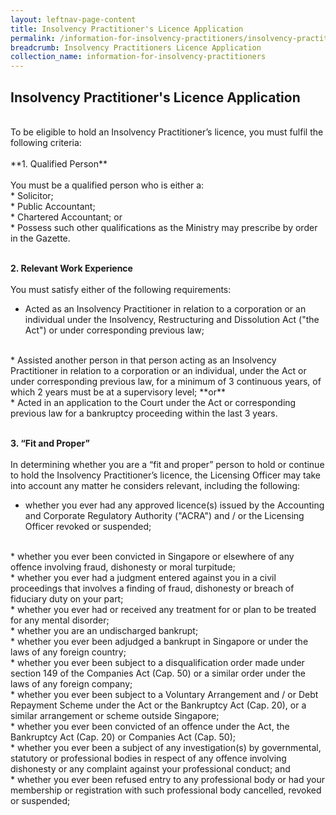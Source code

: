 ```yaml
---
layout: leftnav-page-content
title: Insolvency Practitioner's Licence Application
permalink: /information-for-insolvency-practitioners/insolvency-practitioners-licence-application/
breadcrumb: Insolvency Practitioners Licence Application
collection_name: information-for-insolvency-practitioners
---
```


Insolvency Practitioner's Licence Application
---
<br>
To be eligible to hold an Insolvency Practitioner’s licence, you must fulfil the following criteria:
<br><br>**1. Qualified Person**
<br><br>
You must be a qualified person who is either a:<br>
*	Solicitor;<br>
*	Public Accountant;<br>
*	Chartered Accountant; or<br>
*	Possess such other qualifications as the Ministry may prescribe by order in the Gazette.
<br><br>

**2. Relevant Work Experience**
<br><br>
You must satisfy either of the following requirements:
<br>
* Acted as an Insolvency Practitioner in relation to a corporation or an individual under the Insolvency, Restructuring and Dissolution Act ("the Act") or under corresponding previous law;
<br>
* Assisted another person in that person acting as an Insolvency Practitioner in relation to a corporation or an individual, under the Act or under corresponding previous law, for a minimum of 3 continuous years, of which 2 years must be at a supervisory level; **or**
<br>
* Acted in an application to the Court under the Act or corresponding previous law for a bankruptcy proceeding within the last 3 years.
<br><br>

**3. “Fit and Proper”**
<br><br>
In determining whether you are a “fit and proper” person to hold or continue to hold the Insolvency Practitioner’s licence, the Licensing Officer may take into account any matter he considers relevant, including the following:
<br>
* whether you ever had any approved licence(s) issued by the Accounting and Corporate Regulatory Authority ("ACRA") and / or the Licensing Officer revoked or suspended;
<br>
* whether you ever been convicted in Singapore or elsewhere of any offence involving fraud, dishonesty or moral turpitude;
<br>
* whether you ever had a judgment entered against you in a civil proceedings that involves a finding of fraud, dishonesty or breach of fiduciary duty on your part;
<br>
* whether you ever had or received any treatment for or plan to be treated for any mental disorder;
<br>
* whether you are an undischarged bankrupt;
<br>
* whether you ever been adjudged a bankrupt in Singapore or under the laws of any foreign country;
<br>
* whether you ever been subject to a disqualification order made under section 149 of the Companies Act (Cap. 50) or a similar order under the laws of any foreign company;
<br>
* whether you ever been subject to a Voluntary Arrangement and / or Debt Repayment Scheme under the Act or the Bankruptcy Act (Cap. 20), or a similar arrangement or scheme outside Singapore; 
<br>
* whether you ever been convicted of an offence under the Act, the Bankruptcy Act (Cap. 20) or Companies Act (Cap. 50); 
<br>
* whether you ever been a subject of any investigation(s) by governmental, statutory or professional bodies in respect of any offence involving dishonesty or any complaint against your professional conduct; and 
<br>
* whether you ever been refused entry to any professional body or had your membership or registration with such professional body cancelled, revoked or suspended;
<br>
